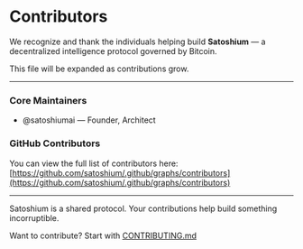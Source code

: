 # Contributors

We recognize and thank the individuals helping build **Satoshium** — a decentralized intelligence protocol governed by Bitcoin.

This file will be expanded as contributions grow.

---

### Core Maintainers

* @satoshiumai — Founder, Architect

### GitHub Contributors

You can view the full list of contributors here:
[https://github.com/satoshium/.github/graphs/contributors](https://github.com/satoshium/.github/graphs/contributors)

---

Satoshium is a shared protocol. Your contributions help build something incorruptible.

Want to contribute? Start with [CONTRIBUTING.md](./CONTRIBUTING.md)
